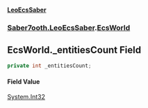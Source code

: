 #### [LeoEcsSaber](index.md 'index')
### [Saber7ooth.LeoEcsSaber](Saber7ooth.LeoEcsSaber.md 'Saber7ooth.LeoEcsSaber').[EcsWorld](EcsWorld.md 'Saber7ooth.LeoEcsSaber.EcsWorld')

## EcsWorld._entitiesCount Field

```csharp
private int _entitiesCount;
```

#### Field Value
[System.Int32](https://docs.microsoft.com/en-us/dotnet/api/System.Int32 'System.Int32')